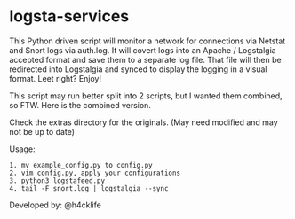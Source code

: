 # logsta-services

This Python driven script will monitor a network for connections via Netstat and Snort logs via auth.log.
It will covert logs into an Apache / Logstalgia accepted format and save them to a separate log file.
That file will then be redirected into Logstalgia and synced to display the logging in a visual format.
Leet right?
Enjoy!

This script may run better split into 2 scripts, but I wanted them combined, so FTW. Here is the combined version.

Check the extras directory for the originals. (May need modified and may not be up to date)

Usage:

    1. mv example_config.py to config.py
    2. vim config.py, apply your configurations
    3. python3 logstafeed.py
    4. tail -F snort.log | logstalgia --sync

Developed by: @h4cklife